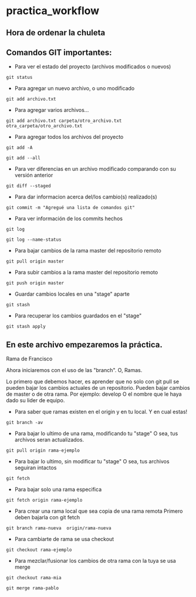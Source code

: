 # practica_workflow

## Hora de ordenar la chuleta
## Comandos GIT importantes:

- Para ver el estado del proyecto (archivos modificados o nuevos)
```Shell
git status
```

- Para agregar un nuevo archivo, o uno modificado
```Shell
git add archivo.txt
```
- Para agregar varios archivos...
```Shell
git add archivo.txt carpeta/otro_archivo.txt otra_carpeta/otro_archivo.txt
```
- Para agregar todos los archivos del proyecto
```Shell
git add -A

git add --all
```

- Para ver diferencias en un archivo modificado comparando con su versión anterior
```Shell
git diff --staged
```

- Para dar informacion acerca del/los cambio(s) realizado(s)
```Shell
git commit -m "Agregué una lista de comandos git"
```
- Para ver información de los commits hechos
```Shell
git log

git log --name-status
```

- Para bajar cambios de la rama master del repositorio remoto
```Shell
git pull origin master
```
- Para subir cambios a la rama master del repositorio remoto
```Shell
git push origin master
```

- Guardar cambios locales en una "stage" aparte
```Shell
git stash
```
- Para recuperar los cambios guardados en el "stage"
```Shell
git stash apply
```


## En este archivo empezaremos la práctica. 

Rama de Francisco

Ahora iniciaremos con el uso de las "branch". O, Ramas.

Lo primero que debemos hacer, es aprender que no solo con git pull
se pueden bajar los cambios actuales de un repositorio.
Pueden bajar cambios de master o de otra rama. Por ejemplo: develop
O el nombre que le haya dado su lider de equipo.

- Para saber que ramas existen en el origin y en tu local. Y en cual estas!
```Shell
git branch -av
```

- Para bajar lo ultimo de una rama, modificando tu "stage"
O sea, tus archivos seran actualizados.
```Shell
git pull origin rama-ejemplo
```

- Para bajar lo ultimo, sin modificar tu "stage"
O sea, tus archivos seguiran intactos
```Shell
git fetch
```

- Para bajar solo una rama especifica
```Shell
git fetch origin rama-ejemplo
```

- Para crear una rama local que sea copia de una rama remota
Primero deben bajarla con git fetch
```Shell
git branch rama-nueva  origin/rama-nueva
```

- Para cambiarte de rama se usa checkout
```Shell
git checkout rama-ejemplo
```

- Para mezclar/fusionar los cambios de otra rama con la tuya se usa merge
```Shell
git checkout rama-mia

git merge rama-pablo
```
